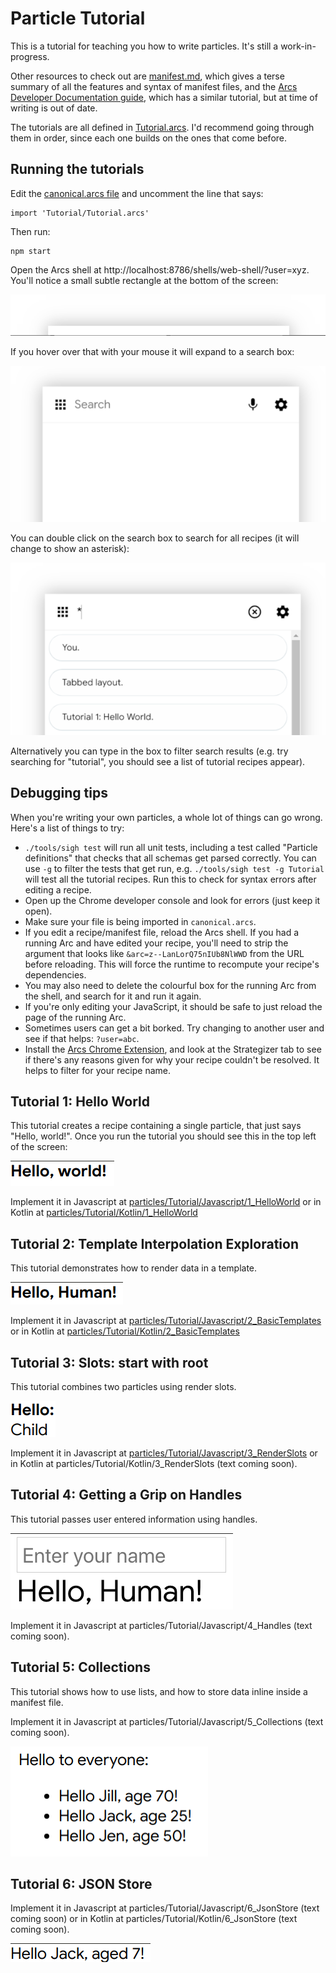 # Particle Tutorial

This is a tutorial for teaching you how to write particles. It's still a work-in-progress.

Other resources to check out are [manifest.md](../../src/runtime/manifest.md), which gives a terse summary of all the features and syntax of
manifest files, and the [Arcs Developer Documentation guide](https://docs.google.com/document/d/1F6Q4u_VbXGlfYUm0y_OSNJOe9nIeSCnrRMZnls8Hkvg),
which has a similar tutorial, but at time of writing is out of date.

The tutorials are all defined in [Tutorial.arcs](Tutorial.arcs). I'd recommend going through them in order, since each one builds on the
ones that come before.

## Running the tutorials

Edit the [canonical.arcs file](../canonical.arcs) and uncomment the line that says:

```
import 'Tutorial/Tutorial.arcs'
```

Then run:

```
npm start
```

Open the Arcs shell at http://localhost:8786/shells/web-shell/?user=xyz. You'll notice a small subtle rectangle at the bottom of the screen:

![Shell rectangle](screenshots/shell-rectangle.png)

If you hover over that with your mouse it will expand to a search box:

![Shell search](screenshots/shell-search.png)

You can double click on the search box to search for all recipes (it will change to show an asterisk):

![Shell search all](screenshots/shell-search-all.png)

Alternatively you can type in the box to filter search results (e.g. try searching for "tutorial", you should see a list of tutorial recipes
appear).

## Debugging tips

When you're writing your own particles, a whole lot of things can go wrong. Here's a list of things to try:

* `./tools/sigh test` will run all unit tests, including a test called "Particle definitions" that checks that all schemas get parsed correctly.
  You can use `-g` to filter the tests that get run, e.g. `./tools/sigh test -g Tutorial` will test all the tutorial recipes. Run this to check
  for syntax errors after editing a recipe.
* Open up the Chrome developer console and look for errors (just keep it open).
* Make sure your file is being imported in `canonical.arcs`.
* If you edit a recipe/manifest file, reload the Arcs shell. If you had a running Arc and have edited your recipe, you'll need to strip the
  argument that looks like `&arc=z--LanLorQ75nIUb8NlWWD` from the URL before reloading. This will force the runtime to recompute your recipe's
  dependencies.
* You may also need to delete the colourful box for the running Arc from the shell, and search for it and run it again.
* If you're only editing your JavaScript, it should be safe to just reload the page of the running Arc.
* Sometimes users can get a bit borked. Try changing to another user and see if that helps: `?user=abc`.
* Install the [Arcs Chrome Extension](../../extension/README.md), and look at the Strategizer tab to see if there's any reasons given for why
  your recipe couldn't be resolved. It helps to filter for your recipe name.

## Tutorial 1: Hello World

This tutorial creates a recipe containing a single particle, that just says "Hello, world!". Once you run the tutorial you should see this in
the top left of the screen:

![Tutorial 1 image](screenshots/1-hello-world.png)

Implement it in Javascript at [particles/Tutorial/Javascript/1_HelloWorld](https://github.com/PolymerLabs/arcs/tree/master/particles/Tutorial/Javascript#hello-world) or in Kotlin at [particles/Tutorial/Kotlin/1_HelloWorld](https://github.com/PolymerLabs/arcs/tree/master/particles/Tutorial/Kotlin#hello-world) 

## Tutorial 2: Template Interpolation Exploration

This tutorial demonstrates how to render data in a template.

![Tutorial 2 image](screenshots/2-basic-template.png)

Implement it in Javascript at [particles/Tutorial/Javascript/2_BasicTemplates](https://github.com/PolymerLabs/arcs/tree/master/particles/Tutorial/Javascript#template-interpolation-exploration) or in Kotlin at [particles/Tutorial/Kotlin/2_BasicTemplates](https://github.com/PolymerLabs/arcs/tree/master/particles/Tutorial/Kotlin#template-interpolation-exploration) 

## Tutorial 3: Slots: start with root

This tutorial combines two particles using render slots.

![Tutorial 3 image](screenshots/3-render-slots.png)

Implement it in Javascript at [particles/Tutorial/Javascript/3_RenderSlots](https://github.com/PolymerLabs/arcs/tree/master/particles/Tutorial/Javascript#slots-the-root-of-the-matter) or in Kotlin at particles/Tutorial/Kotlin/3_RenderSlots (text coming soon). 

## Tutorial 4: Getting a Grip on Handles

This tutorial passes user entered information using handles.

![Tutorial 4 image](screenshots/4-handles.png)

Implement it in Javascript at particles/Tutorial/Javascript/4_Handles (text coming soon). 

## Tutorial 5: Collections

This tutorial shows how to use lists, and how to store data inline inside a manifest file.

Implement it in Javascript at particles/Tutorial/Javascript/5_Collections (text coming soon). 


![Tutorial 5 image](screenshots/5-collections.png)

## Tutorial 6: JSON Store

Implement it in Javascript at particles/Tutorial/Javascript/6_JsonStore (text coming soon) or in Kotlin at particles/Tutorial/Kotlin/6_JsonStore (text coming soon). 

![Tutorial 6 image](screenshots/6-json-store.png)

